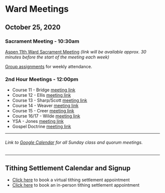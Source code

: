 # Ward Meetings

## October 25, 2020

### Sacrament Meeting - 10:30am

[Aspen 11th Ward Sacrament Meeting](https://tbd) *(link will be available approx. 30 minutes before the start of the meeting each week)*

[Group assignments](https://docs.google.com/document/d/1mpLDtxDyq9XB_umNcKlkvhGHiGv-0iW3OCYqaRxaDrI/preview) for weekly attendance.


### 2nd Hour Meetings - 12:00pm
* Course 11 - Bridge [meeting link](https://meet.google.com/dno-ohaw-iin)
* Course 12 - Ellis [meeting link](https://meet.google.com/zww-rnvx-gda)
* Course 13 - Sharp/Scott [meeting link](https://meet.google.com/hcp-iuvu-bpw)
* Course 14 - Weaver [meeting link](https://meet.google.com/itg-bpwo-kuq)
* Course 15 - Creer [meeting link](https://meet.google.com/qpm-afzw-acd)
* Course 16/17 - Wilde [meeting link](https://meet.google.com/yfh-xete-ruk)
* YSA - Jones [meeting link](https://meet.google.com/uxh-tedi-wum)
* Gospel Doctrine [meeting link](https://us02web.zoom.us/j/82941717355)


<!---
#### Relief Society & Elders Quorum

*Relief Society* [meeting link](https://meet.google.com/pha-prfy-ykv)

*Elder's Quorum* [meeting link](https://meet.google.com/uif-nmvv-jtn)

#### Young Women

*Young Women (Combined)* [meeting link](https://meet.google.com/rph-cjvg-sgm)

// *Young Women (12-15)* [meeting link](https://meet.google.com/qmq-tova-qhk)

#### Aaronic Priesthood

*Deacons Quorum* [meeting link](https://meet.google.com/qrq-bpze-pmu)

*Teachers Quorum* [meeting link](https://meet.google.com/wiz-zbgv-nxs)

*Priests Quorum* [meeting link](https://meet.google.com/hyi-jkmp-ymd)
-->

   ---  
###### Link to [Google Calendar](https://calendar.google.com/calendar/u/1?cid=YXNwZW4xMWNvbW11bmljYXRpb25zQGdtYWlsLmNvbQ) for all Sunday class and quorum meetings.

   --- 
## Tithing Settlement Calendar and Signup
* [Click here](https://bishopsharp-tithing-settlement-2020-virtual.youcanbook.me) to book a virtual tithing settlement appointment
* [Click here](https://bishopsharp-tithing-settlement-2020.youcanbook.me) to book an in-person tithing settlement appointment




